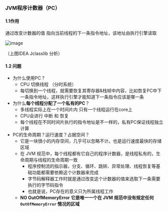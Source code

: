 ### JVM程序计数器（PC）

#### 1.1作用

通过改变计数器的值 指向当前线程的下一条指令地址，该地址由执行引擎读取

![image](https://s3.bmp.ovh/imgs/2022/07/28/adfb734326276ee3.png)

（上图IDEA Jclasslib 分析）

#### 1.2 问题

- 为什么使用PC？
  - CPU 切换线程 （分时系统）
  - 每切换到一个线程，就需要恢复其寄存器&栈帧中内容，比如恢复PC中下一条指令地址，这样执行引擎才能知道下一条指令应该是哪一条
- 为什么**每个线程分配了一个私有的PC**？
  - 多线程实际上在一个时间片内 只有一个线程运行在core上
  - CPU会进行 中断 和 恢复
  - 每个线程在不同时间片执行的指令地址是不一样的，私有PC保证线程独立计算
- PC的生命周期？运行速度？占据空间？
  - 它是一块很小的内存空间，几乎可以忽略不计。也是运行速度最快的存储区域
  - 在 JVM 规范中，每个线程都有它自己的程序计数器，是线程私有的，生命周期与线程的生命周期一致
    - 程序控制流的指示器，分支、循环、跳转、异常处理、线程恢复等基础功能都需要依赖这个计数器来完成
    - 字节码解释器工作时就是通过改变这个计数器的值来选取下一条需要执行的字节码指令
    - 也就是说，PC存在的意义只为所属线程工作
  - **NO OutOfMemoryError**  **它是唯一一个在 JVM 规范中没有规定任何 `OutOfMemoryError` 情况的区域**

